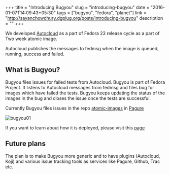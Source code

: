 +++
title   = "Introducing Bugyou"
slug    = "introducing-bugyou"
date    = "2016-01-07T14:09:43+05:30"
tags    = ["bugyou", "fedora", "planet"]
link    = "http://sayanchowdhury.dgplug.org/posts/introducing-bugyou"
description = ""
+++

We developed [Autocloud](https://kushaldas.in/posts/introducing-autocloud.html)
as a part of Fedora 23 release cycle as a part of Two week atomic image.

Autocloud publishes the messages to fedmsg when the image is queued, running,
success and failed.

## What is Bugyou?

Bugyou files issues for failed tests from Autocloud. Bugyou is part of Fedora
Project. It listens to Autocloud messages from fedmsg and files bug for images
which have failed the tests. Bugyou keeps updating the status of the images in
the bug and closes the issue once the tests are successful.

Currently Bugyou files issues in the repo [atomic-images](https://pagure.io/)
in [Pagure](https://pagure.io/)

![bugyou01](http://sayanchowdhury.fedorapeople.org/images/bugyou01.jpg)

If you want to learn about how it is deployed, please visit this
[page](http://bugyou.readthedocs.org/en/latest/)

## Future plans

The plan is to make Bugyou more generic and to have plugins (Autocloud, Koji)
and various issue tracking tools as services like Pagure, Github, Trac etc.

